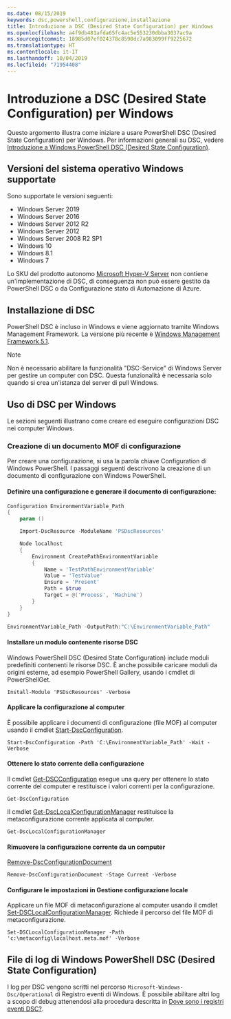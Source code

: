 ```yaml
---
ms.date: 08/15/2019
keywords: dsc,powershell,configurazione,installazione
title: Introduzione a DSC (Desired State Configuration) per Windows
ms.openlocfilehash: a4f9db481afda65fc4ac5e553230dbba3037ac9a
ms.sourcegitcommit: 18985d07ef024378c8590dc7a983099ff9225672
ms.translationtype: HT
ms.contentlocale: it-IT
ms.lasthandoff: 10/04/2019
ms.locfileid: "71954408"
---
```

# <a name="get-started-with-desired-state-configuration-dsc-for-windows"></a>Introduzione a DSC (Desired State Configuration) per Windows

Questo argomento illustra come iniziare a usare PowerShell DSC (Desired State Configuration) per Windows.
Per informazioni generali su DSC, vedere [Introduzione a Windows PowerShell DSC (Desired State Configuration)](../overview/overview.md).

## <a name="supported-windows-operation-system-versions"></a>Versioni del sistema operativo Windows supportate

Sono supportate le versioni seguenti:

- Windows Server 2019
- Windows Server 2016
- Windows Server 2012 R2
- Windows Server 2012
- Windows Server 2008 R2 SP1
- Windows 10
- Windows 8.1
- Windows 7

Lo SKU del prodotto autonomo [Microsoft Hyper-V Server](/windows-server/virtualization/hyper-v/hyper-v-server-2016) non contiene un'implementazione di DSC, di conseguenza non può essere gestito da PowerShell DSC o da Configurazione stato di Automazione di Azure.

## <a name="installing-dsc"></a>Installazione di DSC

PowerShell DSC è incluso in Windows e viene aggiornato tramite Windows Management Framework.
La versione più recente è [Windows Management Framework 5.1](https://www.microsoft.com/en-us/download/details.aspx?id=54616).

> [!NOTE]
> Non è necessario abilitare la funzionalità "DSC-Service" di Windows Server per gestire un computer con DSC.
> Questa funzionalità è necessaria solo quando si crea un'istanza del server di pull Windows.

## <a name="using-dsc-for-windows"></a>Uso di DSC per Windows

Le sezioni seguenti illustrano come creare ed eseguire configurazioni DSC nei computer Windows.

### <a name="creating-a-configuration-mof-document"></a>Creazione di un documento MOF di configurazione

Per creare una configurazione, si usa la parola chiave Configuration di Windows PowerShell.
I passaggi seguenti descrivono la creazione di un documento di configurazione con Windows PowerShell.

#### <a name="define-a-configuration-and-generate-the-configuration-document"></a>Definire una configurazione e generare il documento di configurazione:

```powershell
Configuration EnvironmentVariable_Path
{
    param ()

    Import-DscResource -ModuleName 'PSDscResources'

    Node localhost
    {
        Environment CreatePathEnvironmentVariable
        {
            Name = 'TestPathEnvironmentVariable'
            Value = 'TestValue'
            Ensure = 'Present'
            Path = $true
            Target = @('Process', 'Machine')
        }
    }
}

EnvironmentVariable_Path -OutputPath:"C:\EnvironmentVariable_Path"
```
#### <a name="install-a-module-containing-dsc-resources"></a>Installare un modulo contenente risorse DSC

Windows PowerShell DSC (Desired State Configuration) include moduli predefiniti contenenti le risorse DSC.
È anche possibile caricare moduli da origini esterne, ad esempio PowerShell Gallery, usando i cmdlet di PowerShellGet.

`Install-Module 'PSDscResources' -Verbose`

#### <a name="apply-the-configuration-to-the-machine"></a>Applicare la configurazione al computer

È possibile applicare i documenti di configurazione (file MOF) al computer usando il cmdlet [Start-DscConfiguration](/powershell/module/psdesiredstateconfiguration/start-dscconfiguration).

`Start-DscConfiguration -Path 'C:\EnvironmentVariable_Path' -Wait -Verbose`

#### <a name="get-the-current-state-of-the-configuration"></a>Ottenere lo stato corrente della configurazione

Il cmdlet [Get-DSCConfiguration](/powershell/module/psdesiredstateconfiguration/get-dscconfiguration) esegue una query per ottenere lo stato corrente del computer e restituisce i valori correnti per la configurazione.

`Get-DscConfiguration`

Il cmdlet [Get-DscLocalConfigurationManager](/powershell/module/psdesiredstateconfiguration/get-dscLocalConfigurationManager) restituisce la metaconfigurazione corrente applicata al computer.

`Get-DscLocalConfigurationManager`

#### <a name="remove-the-current-configuration-from-a-machine"></a>Rimuovere la configurazione corrente da un computer

[Remove-DscConfigurationDocument](/powershell/module/psdesiredstateconfiguration/remove-dscconfigurationdocument)

`Remove-DscConfigurationDocument -Stage Current -Verbose`

#### <a name="configure-settings-in-local-configuration-manager"></a>Configurare le impostazioni in Gestione configurazione locale

Applicare un file MOF di metaconfigurazione al computer usando il cmdlet [Set-DSCLocalConfigurationManager](/powershell/module/PSDesiredStateConfiguration/Set-DscLocalConfigurationManager).
Richiede il percorso del file MOF di metaconfigurazione.

`Set-DSCLocalConfigurationManager -Path 'c:\metaconfig\localhost.meta.mof' -Verbose`

## <a name="windows-powershell-desired-state-configuration-log-files"></a>File di log di Windows PowerShell DSC (Desired State Configuration)

I log per DSC vengono scritti nel percorso `Microsoft-Windows-Dsc/Operational` di Registro eventi di Windows.
È possibile abilitare altri log a scopo di debug attenendosi alla procedura descritta in [Dove sono i registri eventi DSC?](/powershell/dsc/troubleshooting/troubleshooting#where-are-dsc-event-logs).
